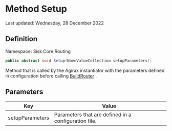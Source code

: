 # Method Setup
Last updated: Wednesday, 28 December 2022

## Definition
Namespace: Sisk.Core.Routing

```csharp
public abstract void Setup(NameValueCollection setupParameters);
```

Method that is called by the Agirax instantiator with the parameters defined in configuration before calling [BuildRouter](/spec/Sisk/Core/Routing/RouterFactory/BuildRouter) .

## Parameters

| Key | Value |
| --- | --- |
| setupParameters | Parameters that are defined in a configuration file. | 

